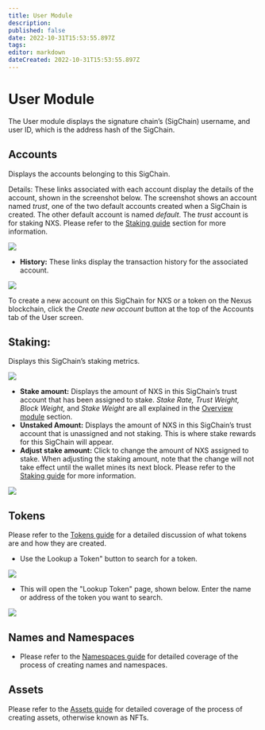 ```yaml
---
title: User Module
description: 
published: false
date: 2022-10-31T15:53:55.897Z
tags: 
editor: markdown
dateCreated: 2022-10-31T15:53:55.897Z
---
```


# User Module

The User module displays the signature chain’s (SigChain) username, and user ID, which is the address hash of the SigChain.

## Accounts

Displays the accounts belonging to this SigChain.

Details: These links associated with each account display the details of the account, shown in the screenshot below. The screenshot shows an account named _trust_, one of the two default accounts created when a SigChain is created. The other default account is named _default_. The _trust_ account is for staking NXS. Please refer to the [Staking guide](https://nexus.io/ResourceHub/staking-guide) section for more information.

![](https://nexus.io/ResourceHub/images/guide/user2.png)

* **History:** These links display the transaction history for the associated account.

![](https://nexus.io/ResourceHub/images/guide/user1.png)


To create a new account on this SigChain for NXS or a token on the Nexus blockchain, click the _Create new account_ button at the top of the Accounts tab of the User screen.

## Staking:

Displays this SigChain’s staking metrics.

![](https://nexus.io/ResourceHub/images/guide/user3.png)

* **Stake amount:** Displays the amount of NXS in this SigChain’s trust account that has been assigned to stake. _Stake Rate, Trust Weight, Block Weight,_ and _Stake Weight_ are all explained in the [Overview module](https://nexus.io/ResourceHub/wallet-guide#overview) section.
* **Unstaked Amount:** Displays the amount of NXS in this SigChain’s trust account that is unassigned and not staking. This is where stake rewards for this SigChain will appear.
* **Adjust stake amount:** Click to change the amount of NXS assigned to stake. When adjusting the staking amount, note that the change will not take effect until the wallet mines its next block. Please refer to the [Staking guide](https://nexus.io/ResourceHub/staking-guide) for more information.

![](https://nexus.io/ResourceHub/images/guide/user4.png)

## Tokens

Please refer to the [Tokens guide](https://nexus.io/ResourceHub/tokens) for a detailed discussion of what tokens are and how they are created.

* Use the Lookup a Token" button to search for a token.

![](https://nexus.io/ResourceHub/images/guide/user5.png)

* This will open the "Lookup Token" page, shown below. Enter the name or address of the token you want to search.

![](https://nexus.io/ResourceHub/images/guide/user6.png)

## Names and Namespaces

* Please refer to the [Namespaces guide](https://nexus.io/ResourceHub/namespaces) for detailed coverage of the process of creating names and namespaces.

## Assets

Please refer to the [Assets guide](https://nexus.io/ResourceHub/assets) for detailed coverage of the process of creating assets, otherwise known as NFTs.